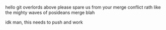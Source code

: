 hello git overlords above please spare us from your merge conflict rath like the mighty waves of posideans merge blah

idk man, this needs to push and work
